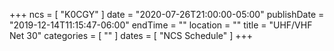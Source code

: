 +++
ncs = [ "K0CGY" ]
date = "2020-07-26T21:00:00-05:00"
publishDate = "2019-12-14T11:15:47-06:00"
endTime = ""
location = ""
title = "UHF/VHF Net 30"
categories = [ "" ]
dates = [ "NCS Schedule" ]
+++
